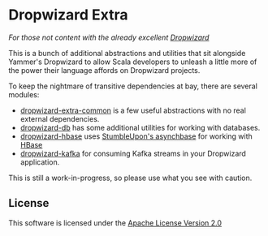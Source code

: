 Dropwizard Extra
================

*For those not content with the already excellent [Dropwizard](http://github.com/codahale/dropwizard)*

This is a bunch of additional abstractions and utilities that sit alongside 
Yammer's Dropwizard to allow Scala developers to unleash a little more of the 
power their language affords on Dropwizard projects.

To keep the nightmare of transitive dependencies at bay, there are several 
modules:

  * [dropwizard-extra-common](http://github.com/datasift/dropwizard-extra/tree/develop/dropwizard-extra-common)
  is a few useful abstractions with no real external dependencies.
  * [dropwizard-db](http://github.com/datasift/dropwizard-extra/tree/develop/dropwizard-db)
  has some additional utilities for working with databases.
  * [dropwizard-hbase](http://github.com/datasift/dropwizard-extra/tree/develop/dropwizard-hbase)
  uses [StumbleUpon's asynchbase](http://github.com/stumbleupon/asynchbase) for
  working with [HBase](http://hbase.apache.org)
  * [dropwizard-kafka](http://github.com/datasift/dropwizard-extra/tree/develop/dropwizard-kafka)
  for consuming Kafka streams in your Dropwizard application.

This is still a work-in-progress, so please use what you see with caution.

License
-------

This software is licensed under the [Apache License Version 2.0](http://www.apache.org/licenses/LICENSE-2.0)

